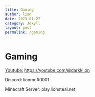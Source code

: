 ```yaml
---
title: Gaming
author: lion
date: 2023-01-27
category: Jekyll
layout: post
permalink: /gaming
---
```

# Gaming

[Youtube:](https://youtube.com/@darkklion) https://youtube.com/@darkklion

Discord: lionmc#0001

Minecraft Server: play.lionsteal.net
